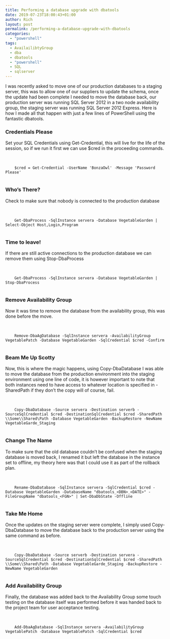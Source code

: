 ```yaml
---
title: Performing a database upgrade with dbatools
date: 2019-07-23T18:00:43+01:00
author: Rich
layout: post
permalink: /performing-a-database-upgrade-with-dbatools
categories:
  - "powershell"
tags:
  - AvailailibtyGroup
  - dba
  - dbatools
  - "powershell"
  - SQL
  - sqlserver
---
```

I was recently asked to move one of our production databases to a staging server, this was to allow one of our suppliers to update the schema, once the update had been complete I needed to move the database back, our production server was running SQL Server 2012 in a two node availability group, the staging server was running SQL Server 2012 Express. Here is how I made all that happen with just a few lines of PowerShell using the fantastic dbatools.

### Credentials Please

Set your SQL Credentials using Get-Credential, this will live for the life of the session, so if we run it first we can use $cred in the proceeding commands.

<pre>  
  <code class="ps">
    $cred = Get-Credential -UserName 'BonzaOwl' -Message 'Password Please'
  </code>
</pre>

### Who&#8217;s There?

Check to make sure that nobody is connected to the production database

<pre>  
  <code class="ps">
    Get-DbaProcess -SqlInstance servera -Database VegetableGarden | Select-Object Host,Login,Program
  </code>
</pre>

### Time to leave!

If there are still active connections to the production database we can remove them using Stop-DbaProcess

<pre>  
  <code class="ps">
    Get-DbaProcess -SqlInstance servera -Database VegetableGarden | Stop-DbaProcess
  </code>
</pre>

### Remove Availability Group

Now it was time to remove the database from the availability group, this was done before the move.

<pre>  
  <code class="ps">
    Remove-DbaAgDatabase -SqlInstance servera -AvailabilityGroup VegetablePatch -Database VegetableGarden -SqlCredential $cred -Confirm
  </code>
</pre>

### Beam Me Up Scotty

Now, this is where the magic happens, using Copy-DbaDatabase I was able to move the database from the production environment into the staging environment using one line of code, it is however important to note that both instances need to have access to whatever location is specified in -SharedPath if they don&#8217;t the copy will of course, fail.

<pre>  
  <code class="ps">
    Copy-DbaDatabase -Source servera -Destination serverb -SourceSqlCredential $cred -DestinationSqlCredential $cred -SharedPath \\Some\\Shared\Path -Database VegetableGarden -BackupRestore -NewName VegetableGarde_Staging
  </code>
</pre>

### Change The Name

To make sure that the old database couldn&#8217;t be confused when the staging database is moved back, I renamed it but left the database in the instance set to offline, my theory here was that I could use it as part of the rollback plan.

<pre>  
  <code class="ps">
    Rename-DbaDatabase -SqlInstance servera -SqlCredential $cred -Database VegetableGarden -DatabaseName "dbatools_&lt;DBN&gt;_&lt;DATE&gt;" -FileGroupName "dbatools_&lt;FGN&gt;" | Set-DbaDbState -Offline
  </code>
</pre>

### Take Me Home

Once the updates on the staging server were complete, I simply used Copy-DbaDatabase to move the database back to the production server using the same command as before.

<pre>  
  <code class="ps">
    Copy-DbaDatabase -Source serverb -Destination servera -SourceSqlCredential $cred -DestinationSqlCredential $cred -SharedPath \\Some\\Shared\Path -Database VegetableGarde_Staging -BackupRestore -NewName VegetableGarden
  </code>
</pre>

### Add Availability Group

Finally, the database was added back to the Availability Group some touch testing on the database itself was performed before it was handed back to the project team for user acceptance testing.

<pre>  
  <code class="ps">
    Add-DbaAgDatabase -SqlInstance servera -AvailabilityGroup VegetablePatch -Database VegetablePatch -SqlCredential $cred
  </code>
</pre>